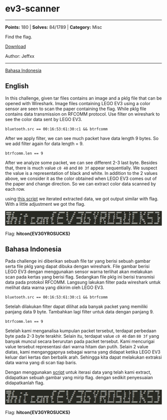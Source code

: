 # ev3-scanner
---
**Points:** 180 | **Solves:** 84/1789 | **Category:** Misc

Find the flag.

[Download](ev3scanner-6b325d724565e51b3e2f8e59ff5ee6c9.tar.gz)

Author: Jeffxx

---

[Bahasa Indonesia](#bahasa-indonesia)

## English
In this challenge, given tar files contains an image and a pklg file that can be opened with Wireshark. Image files containing LEGO EV3 using a color sensor are seen to scan the paper containing the flag. While pklg file contains data transmission on RFCOMM protocol. Use filter on wireshark to see the color data sent by LEGO EV3.

```
bluetooth.src == 00:16:53:61:30:c1 && btrfcomm
```

After we apply filter, we can see much packet have data length 9 bytes. So we add filter again for data length = 9.

```
btrfcomm.len == 9
```

After we analyze some packet, we can see different 2-3 last byte. Besides that, there is much value `c0 40` and `80 3f` appear sequentially. We suspect the value is a representation of black and white. In addition to the 2 values above, we consider it as the color obtained when LEGO EV3 comes out of the paper and change direction. So we can extract color data scanned by each row.

using [this script](flag/solve.py) we iterated extracted data, we got output similar with flag. With a little adjustment we got the flag.

![](flag.png)

Flag: **hitcon{EV3GYROSUCKS}**


## Bahasa Indonesia
Pada challenge ini diberikan sebuah file tar yang berisi sebuah gambar serta file pklg yang dapat dibuka dengan wireshark. File gambar berisi LEGO EV3 dengan menggunakan sensor warna terlihat akan melakukan scan pada kertas yang berisi flag. Sedangkan file pklg ini berisi transmisi data pada protokol RFCOMM. Langsung lakukan filter pada wireshark untuk melihat data warna yang dikirim oleh LEGO EV3.

```
bluetooth.src == 00:16:53:61:30:c1 && btrfcomm
```

Setelah dilakukan filter dapat dilihat ada banyak packet yang memiliki panjang data 9 byte. Tambahkan lagi filter untuk data dengan panjang 9.

```
btrfcomm.len == 9
```

Setelah kami menganalisa kumpulan packet tersebut, terdapat perbedaan byte pada 2-3 byte terakhir. Selain itu, terdapat value `c0 40` dan `80 3f` yang banyak muncul secara berurutan pada packet tersebut. Kami mencurigai value tersebut representasi dari warna hitam dan putih. Selain 2 value diatas, kami menganggapnya sebagai warna yang didapat ketika LEGO EV3 keluar dari kertas dan berbalik arah. Sehingga kita dapat melakukan extraksi data warna yang di scan tiap baris.

Dengan menggunakan [script](flag/solve.py) untuk iterasi data yang telah kami extract, didapatkan sebuah gambar yang mirip flag. dengan sedikit penyesuaian didapatkanlah flag.

![](flag.png)

Flag: **hitcon{EV3GYROSUCKS}**
